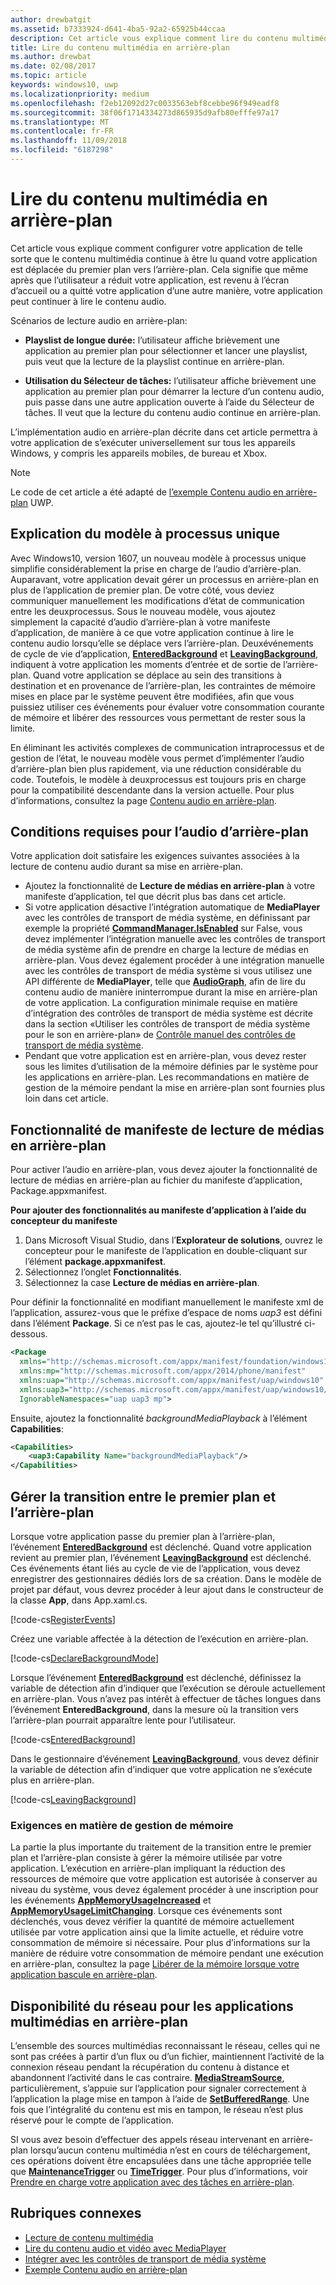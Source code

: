 ```yaml
---
author: drewbatgit
ms.assetid: b7333924-d641-4ba5-92a2-65925b44ccaa
description: Cet article vous explique comment lire du contenu multimédia pendant l’exécution de votre application en arrière-plan.
title: Lire du contenu multimédia en arrière-plan
ms.author: drewbat
ms.date: 02/08/2017
ms.topic: article
keywords: windows10, uwp
ms.localizationpriority: medium
ms.openlocfilehash: f2eb12092d27c0033563ebf8cebbe96f949eadf8
ms.sourcegitcommit: 38f06f1714334273d865935d9afb80efffe97a17
ms.translationtype: MT
ms.contentlocale: fr-FR
ms.lasthandoff: 11/09/2018
ms.locfileid: "6187298"
---
```

# <a name="play-media-in-the-background"></a>Lire du contenu multimédia en arrière-plan
Cet article vous explique comment configurer votre application de telle sorte que le contenu multimédia continue à être lu quand votre application est déplacée du premier plan vers l’arrière-plan. Cela signifie que même après que l’utilisateur a réduit votre application, est revenu à l’écran d’accueil ou a quitté votre application d’une autre manière, votre application peut continuer à lire le contenu audio. 

Scénarios de lecture audio en arrière-plan:

-   **Playslist de longue durée:** l’utilisateur affiche brièvement une application au premier plan pour sélectionner et lancer une playslist, puis veut que la lecture de la playslist continue en arrière-plan.

-   **Utilisation du Sélecteur de tâches:** l’utilisateur affiche brièvement une application au premier plan pour démarrer la lecture d’un contenu audio, puis passe dans une autre application ouverte à l’aide du Sélecteur de tâches. Il veut que la lecture du contenu audio continue en arrière-plan.

L’implémentation audio en arrière-plan décrite dans cet article permettra à votre application de s’exécuter universellement sur tous les appareils Windows, y compris les appareils mobiles, de bureau et Xbox.

> [!NOTE]
> Le code de cet article a été adapté de [l’exemple Contenu audio en arrière-plan](http://go.microsoft.com/fwlink/p/?LinkId=800141) UWP.

## <a name="explanation-of-one-process-model"></a>Explication du modèle à processus unique
Avec Windows10, version 1607, un nouveau modèle à processus unique simplifie considérablement la prise en charge de l’audio d’arrière-plan. Auparavant, votre application devait gérer un processus en arrière-plan en plus de l’application de premier plan. De votre côté, vous deviez communiquer manuellement les modifications d’état de communication entre les deuxprocessus. Sous le nouveau modèle, vous ajoutez simplement la capacité d’audio d’arrière-plan à votre manifeste d’application, de manière à ce que votre application continue à lire le contenu audio lorsqu’elle se déplace vers l’arrière-plan. Deuxévénements de cycle de vie d’application, [**EnteredBackground**](https://msdn.microsoft.com/library/windows/apps/Windows.ApplicationModel.Core.CoreApplication.EnteredBackground) et [**LeavingBackground**](https://msdn.microsoft.com/library/windows/apps/Windows.ApplicationModel.Core.CoreApplication.LeavingBackground), indiquent à votre application les moments d’entrée et de sortie de l’arrière-plan. Quand votre application se déplace au sein des transitions à destination et en provenance de l’arrière-plan, les contraintes de mémoire mises en place par le système peuvent être modifiées, afin que vous puissiez utiliser ces événements pour évaluer votre consommation courante de mémoire et libérer des ressources vous permettant de rester sous la limite.

En éliminant les activités complexes de communication intraprocessus et de gestion de l’état, le nouveau modèle vous permet d’implémenter l’audio d’arrière-plan bien plus rapidement, via une réduction considérable du code. Toutefois, le modèle à deuxprocessus est toujours pris en charge pour la compatibilité descendante dans la version actuelle. Pour plus d’informations, consultez la page [Contenu audio en arrière-plan](legacy-background-media-playback.md).

## <a name="requirements-for-background-audio"></a>Conditions requises pour l’audio d’arrière-plan
Votre application doit satisfaire les exigences suivantes associées à la lecture de contenu audio durant sa mise en arrière-plan.

* Ajoutez la fonctionnalité de **Lecture de médias en arrière-plan** à votre manifeste d’application, tel que décrit plus bas dans cet article.
* Si votre application désactive l’intégration automatique de **MediaPlayer** avec les contrôles de transport de média système, en définissant par exemple la propriété [**CommandManager.IsEnabled**](https://msdn.microsoft.com/library/windows/apps/Windows.Media.Playback.MediaPlaybackCommandManager.IsEnabled) sur False, vous devez implémenter l’intégration manuelle avec les contrôles de transport de média système afin de prendre en charge la lecture de médias en arrière-plan. Vous devez également procéder à une intégration manuelle avec les contrôles de transport de média système si vous utilisez une API différente de **MediaPlayer**, telle que [**AudioGraph**](https://msdn.microsoft.com/library/windows/apps/Windows.Media.Audio.AudioGraph), afin de lire du contenu audio de manière ininterrompue durant la mise en arrière-plan de votre application. La configuration minimale requise en matière d’intégration des contrôles de transport de média système est décrite dans la section «Utiliser les contrôles de transport de média système pour le son en arrière-plan» de [Contrôle manuel des contrôles de transport de média système](system-media-transport-controls.md).
* Pendant que votre application est en arrière-plan, vous devez rester sous les limites d’utilisation de la mémoire définies par le système pour les applications en arrière-plan. Les recommandations en matière de gestion de la mémoire pendant la mise en arrière-plan sont fournies plus loin dans cet article.

## <a name="background-media-playback-manifest-capability"></a>Fonctionnalité de manifeste de lecture de médias en arrière-plan
Pour activer l’audio en arrière-plan, vous devez ajouter la fonctionnalité de lecture de médias en arrière-plan au fichier du manifeste d’application, Package.appxmanifest. 

**Pour ajouter des fonctionnalités au manifeste d’application à l’aide du concepteur du manifeste**

1.  Dans Microsoft Visual Studio, dans l’**Explorateur de solutions**, ouvrez le concepteur pour le manifeste de l’application en double-cliquant sur l’élément **package.appxmanifest**.
2.  Sélectionnez l’onglet **Fonctionnalités**.
3.  Sélectionnez la case **Lecture de médias en arrière-plan**.

Pour définir la fonctionnalité en modifiant manuellement le manifeste xml de l’application, assurez-vous que le préfixe d’espace de noms *uap3* est défini dans l’élément **Package**. Si ce n’est pas le cas, ajoutez-le tel qu’illustré ci-dessous.
```xml
<Package
  xmlns="http://schemas.microsoft.com/appx/manifest/foundation/windows10"
  xmlns:mp="http://schemas.microsoft.com/appx/2014/phone/manifest"
  xmlns:uap="http://schemas.microsoft.com/appx/manifest/uap/windows10"
  xmlns:uap3="http://schemas.microsoft.com/appx/manifest/uap/windows10/3"
  IgnorableNamespaces="uap uap3 mp">
```

Ensuite, ajoutez la fonctionnalité *backgroundMediaPlayback* à l’élément **Capabilities**:
```xml
<Capabilities>
    <uap3:Capability Name="backgroundMediaPlayback"/>
</Capabilities>
```

## <a name="handle-transitioning-between-foreground-and-background"></a>Gérer la transition entre le premier plan et l’arrière-plan
Lorsque votre application passe du premier plan à l’arrière-plan, l’événement [**EnteredBackground**](https://msdn.microsoft.com/library/windows/apps/Windows.ApplicationModel.Core.CoreApplication.EnteredBackground) est déclenché. Quand votre application revient au premier plan, l’événement [**LeavingBackground**](https://msdn.microsoft.com/library/windows/apps/Windows.ApplicationModel.Core.CoreApplication.LeavingBackground) est déclenché. Ces événements étant liés au cycle de vie de l’application, vous devez enregistrer des gestionnaires dédiés lors de sa création. Dans le modèle de projet par défaut, vous devrez procéder à leur ajout dans le constructeur de la classe **App**, dans App.xaml.cs. 

[!code-cs[RegisterEvents](./code/BackgroundAudio_RS1/cs/App.xaml.cs#SnippetRegisterEvents)]

Créez une variable affectée à la détection de l’exécution en arrière-plan.

[!code-cs[DeclareBackgroundMode](./code/BackgroundAudio_RS1/cs/App.xaml.cs#SnippetDeclareBackgroundMode)]

Lorsque l’événement [**EnteredBackground**](https://msdn.microsoft.com/library/windows/apps/Windows.ApplicationModel.Core.CoreApplication.EnteredBackground) est déclenché, définissez la variable de détection afin d’indiquer que l’exécution se déroule actuellement en arrière-plan. Vous n’avez pas intérêt à effectuer de tâches longues dans l’événement **EnteredBackground**, dans la mesure où la transition vers l’arrière-plan pourrait apparaître lente pour l’utilisateur.

[!code-cs[EnteredBackground](./code/BackgroundAudio_RS1/cs/App.xaml.cs#SnippetEnteredBackground)]

Dans le gestionnaire d’événement [**LeavingBackground**](https://msdn.microsoft.com/library/windows/apps/Windows.ApplicationModel.Core.CoreApplication.LeavingBackground), vous devez définir la variable de détection afin d’indiquer que votre application ne s’exécute plus en arrière-plan.

[!code-cs[LeavingBackground](./code/BackgroundAudio_RS1/cs/App.xaml.cs#SnippetLeavingBackground)]

### <a name="memory-management-requirements"></a>Exigences en matière de gestion de mémoire
La partie la plus importante du traitement de la transition entre le premier plan et l’arrière-plan consiste à gérer la mémoire utilisée par votre application. L’exécution en arrière-plan impliquant la réduction des ressources de mémoire que votre application est autorisée à conserver au niveau du système, vous devez également procéder à une inscription pour les événements [**AppMemoryUsageIncreased**](https://msdn.microsoft.com/library/windows/apps/Windows.System.MemoryManager.AppMemoryUsageIncreased) et [**AppMemoryUsageLimitChanging**](https://msdn.microsoft.com/library/windows/apps/Windows.System.MemoryManager.AppMemoryUsageLimitChanging). Lorsque ces événements sont déclenchés, vous devez vérifier la quantité de mémoire actuellement utilisée par votre application ainsi que la limite actuelle, et réduire votre consommation de mémoire si nécessaire. Pour plus d’informations sur la manière de réduire votre consommation de mémoire pendant une exécution en arrière-plan, consultez la page [Libérer de la mémoire lorsque votre application bascule en arrière-plan](../launch-resume/reduce-memory-usage.md).

## <a name="network-availability-for-background-media-apps"></a>Disponibilité du réseau pour les applications multimédias en arrière-plan
L’ensemble des sources multimédias reconnaissant le réseau, celles qui ne sont pas créées à partir d’un flux ou d’un fichier, maintiennent l’activité de la connexion réseau pendant la récupération du contenu à distance et abandonnent l’activité dans le cas contraire. [**MediaStreamSource**](https://msdn.microsoft.com/library/windows/apps/Windows.Media.Core.MediaStreamSource), particulièrement, s’appuie sur l’application pour signaler correctement à l’application la plage mise en tampon à l’aide de [**SetBufferedRange**](https://msdn.microsoft.com/library/windows/apps/dn282762). Une fois que l’intégralité du contenu est mis en tampon, le réseau n’est plus réservé pour le compte de l’application.

SI vous avez besoin d’effectuer des appels réseau intervenant en arrière-plan lorsqu’aucun contenu multimédia n’est en cours de téléchargement, ces opérations doivent être encapsulées dans une tâche appropriée telle que [**MaintenanceTrigger**](https://msdn.microsoft.com/library/windows/apps/Windows.ApplicationModel.Background.MaintenanceTrigger) ou [**TimeTrigger**](https://msdn.microsoft.com/library/windows/apps/Windows.ApplicationModel.Background.TimeTrigger). Pour plus d’informations, voir [Prendre en charge votre application avec des tâches en arrière-plan](https://msdn.microsoft.com/windows/uwp/launch-resume/support-your-app-with-background-tasks).

## <a name="related-topics"></a>Rubriques connexes
* [Lecture de contenu multimédia](media-playback.md)
* [Lire du contenu audio et vidéo avec MediaPlayer](play-audio-and-video-with-mediaplayer.md)
* [Intégrer avec les contrôles de transport de média système](integrate-with-systemmediatransportcontrols.md)
* [Exemple Contenu audio en arrière-plan](https://github.com/Microsoft/Windows-universal-samples/tree/master/Samples/BackgroundMediaPlayback)

 

 




